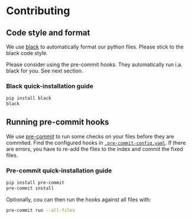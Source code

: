 # Contributing

## Code style and format

We use [black](https://black.readthedocs.io/) to automatically format our python files.
Please stick to the black code style.

Please consider using the pre-commit hooks.
They automatically run i.a. black for you.
See next section.

### Black quick-installation guide

```bash
pip install black
black
```

## Running pre-commit hooks

We use [pre-commit](https://pre-commit.com/) to run some checks on your files before they are commited.
Find the configured hooks in [`.pre-commit-config.yaml`](./pre-commit-config.yaml).
If there are errors, you have to re-add the files to the index and commit the fixed files.

### Pre-commit quick-installation guide

```bash
pip install pre-commit
pre-commit install
```

Optionally, cou can then run the hooks against all files with:

```bash
pre-commit run --all-files
```
